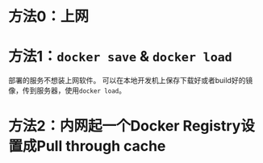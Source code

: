 # 方法0：上网

# 方法1：`docker save` & `docker load`

部署的服务不想装上网软件。
可以在本地开发机上保存下载好或者build好的镜像，传到服务器，使用`docker load`。

# 方法2：内网起一个Docker Registry设置成Pull through cache